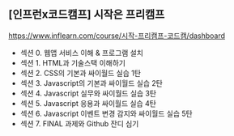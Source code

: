 ## [인프런x코드캠프] 시작은 프리캠프
https://www.inflearn.com/course/시작-프리캠프-코드캠/dashboard

- 섹션 0. 웹앱 서비스 이해 & 프로그램 설치   
- 섹션 1. HTML과 기술스택 이해하기   
- 섹션 2. CSS의 기본과 싸이월드 실습 1탄   
- 섹션 3. Javascript의 기본과 싸이월드 실습 2탄   
- 섹션 4. Javascript 실무와 싸이월드 실습 3탄   
- 섹션 5. Javascript 응용과 싸이월드 실습 4탄   
- 섹션 6. Javascript 이벤트 변경 감지와 싸이월드 실습 5탄   
- 섹션 7. FINAL 과제와 Github 잔디 심기   

